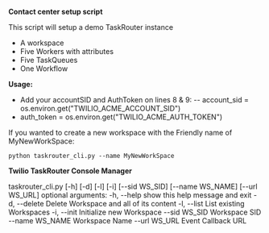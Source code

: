 **Contact center setup script**

This script will setup a demo TaskRouter instance

- A workspace
- Five Workers with attributes
- Five TaskQueues 
- One Workflow

**Usage:**

- Add your accountSID and AuthToken on lines 8 & 9:
-- account_sid = os.environ.get("TWILIO_ACME_ACCOUNT_SID")
- auth_token = os.environ.get("TWILIO_ACME_AUTH_TOKEN")

If you wanted to create a new workspace with the Friendly name of MyNewWorkSpace:

`python taskrouter_cli.py --name MyNewWorkSpace`

**Twilio TaskRouter Console Manager**

taskrouter_cli.py [-h] [-d] [-l] [-i] [--sid WS_SID] [--name WS_NAME]
                         [--url WS_URL]
optional arguments:
  -h, --help      show this help message and exit
  -d, --delete    Delete Workspace and all of its content
  -l, --list      List existing Workspaces
  -i, --init      Initialize new Workspace
  --sid WS_SID    Workspace SID
  --name WS_NAME  Workspace Name
  --url WS_URL    Event Callback URL

